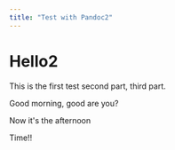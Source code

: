 ```yaml
---
title: "Test with Pandoc2"
---
```


# Hello2
This is the first test second part, third part.

Good morning, good are you?

Now it's the afternoon

Time!!

